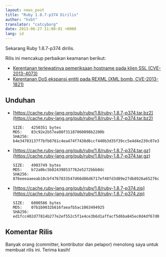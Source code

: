 ```yaml
---
layout: news_post
title: "Ruby 1.8.7-p374 Dirilis"
author: "hsbt"
translator: "catcyborg"
date: 2013-06-27 11:00:01 +0000
lang: id
---
```


Sekarang Ruby 1.8.7-p374 dirilis.

Rilis ini mencakup perbaikan keamanan berikut:

 * [Kerentanan terlewatinya pemeriksaan hostname pada klien SSL
   (CVE-2013-4073)](/id/news/2013/06/27/hostname-check-bypassing-vulnerability-in-openssl-client-cve-2013-4073/)
 * [Kerentanan DoS ekspansi entiti pada REXML
   (XML bomb, CVE-2013-1821)](/id/news/2013/02/22/rexml-dos-2013-02-22/)

## Unduhan

* [https://cache.ruby-lang.org/pub/ruby/1.8/ruby-1.8.7-p374.tar.bz2](https://cache.ruby-lang.org/pub/ruby/1.8/ruby-1.8.7-p374.tar.bz2)

      SIZE:   4250351 bytes
      MD5:    83c92e2b57ea08f31187060098b2200b
      SHA256: b4e34703137f7bfb8761c4ea474f7438d6ccf440b3d35f39cc5e4d4e239c07e3

* [https://cache.ruby-lang.org/pub/ruby/1.8/ruby-1.8.7-p374.tar.gz](https://cache.ruby-lang.org/pub/ruby/1.8/ruby-1.8.7-p374.tar.gz)

      SIZE:   4903749 bytes
      MD5:    b72a0bc5b824398537762e5272bbb8dc
      SHA256: 876eeeaaeeab10cbf4767833547d66d86d6717ef48fd3d89e27db8926a65276c

* [https://cache.ruby-lang.org/pub/ruby/1.8/ruby-1.8.7-p374.zip](https://cache.ruby-lang.org/pub/ruby/1.8/ruby-1.8.7-p374.zip)

      SIZE:   6000586 bytes
      MD5:    07b1b9032b616faeafb5ac1063494925
      SHA256: ed1fcc402d77814b277e2ef552c5f1e4ce3b6d1affacf5d6ba845ec0d4df67d0

## Komentar Rilis

Banyak orang (committer, kontributor dan pelapor) menolong saya untuk membuat rilis ini.
Terima kasih!
